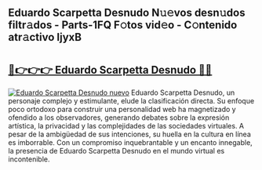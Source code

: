 ## Eduardo Scarpetta Desnudo N𝚞𝚎vos desn𝚞dos filtr𝚊dos - Parts-1FQ F𝚘tos vid𝚎o - C𝚘ntenido atr𝚊ctivo IjyxB

# <h2><a href="http://mb90c8.tromn.icu/?c=Eduardo+Scarpetta+Desnudo">🔗👉👉👉 Eduardo Scarpetta Desnudo 🔗🔗</a></h2>

[![Eduardo Scarpetta Desnudo nuevo](https://i.imgur.com/pEAQMta.gif)](http://mb90c8.tromn.icu/?c=Eduardo+Scarpetta+Desnudo)
Eduardo Scarpetta Desnudo, un personaje complejo y estimulante, elude la clasificación directa. Su enfoque poco ortodoxo para construir una personalidad web ha magnetizado y ofendido a los observadores, generando debates sobre la expresión artística, la privacidad y las complejidades de las sociedades virtuales. A pesar de la ambigüedad de sus intenciones, su huella en la cultura en línea es imborrable. Con un compromiso inquebrantable y un encanto innegable, la presencia de Eduardo Scarpetta Desnudo en el mundo virtual es incontenible.
